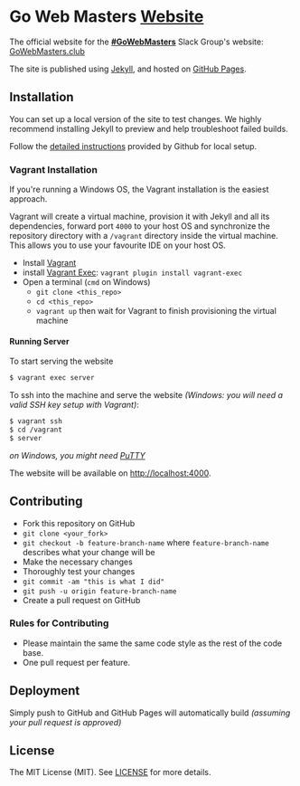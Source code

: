 # Go Web Masters [Website][website]

The official website for the [**#GoWebMasters**][website] Slack Group's website: [GoWebMasters.club][website]

The site is published using [Jekyll](https://jekyllrb.com), and hosted on [GitHub Pages](https://help.github.com/articles/about-github-pages-and-jekyll/).

## Installation

You can set up a local version of the site to test changes. We highly recommend installing Jekyll to preview and help troubleshoot failed builds.

Follow the [detailed instructions](https://help.github.com/articles/setting-up-your-github-pages-site-locally-with-jekyll/) provided by Github for local setup.

### Vagrant Installation

If you're running a Windows OS, the Vagrant installation is the easiest approach.

Vagrant will create a virtual machine, provision it with Jekyll and all its dependencies, 
forward port `4000` to your host OS and synchronize the repository directory with a `/vagrant` 
directory inside the virtual machine. This allows you to use your favourite IDE on your host OS.

- Install [Vagrant](https://www.vagrantup.com/)
- install [Vagrant Exec](https://github.com/p0deje/vagrant-exec): `vagrant plugin install vagrant-exec`
- Open a terminal (`cmd` on Windows)
  - `git clone <this_repo>`
  - `cd <this_repo>`
  - `vagrant up` then wait for Vagrant to finish provisioning the virtual machine

#### Running Server

To start serving the website

```bash
$ vagrant exec server
```

To ssh into the machine and serve the website *(Windows: you will need a valid SSH key setup with Vagrant)*:

```bash
$ vagrant ssh
$ cd /vagrant
$ server
```
 
*on Windows, you might need [PuTTY](http://www.chiark.greenend.org.uk/~sgtatham/putty/download.html)*

The website will be available on [http://localhost:4000](http://localhost:4000).

## Contributing

- Fork this repository on GitHub
- `git clone <your_fork>`
- `git checkout -b feature-branch-name` where `feature-branch-name` describes what your change will be
- Make the necessary changes
- Thoroughly test your changes
- `git commit -am "this is what I did"`
- `git push -u origin feature-branch-name`
- Create a pull request on GitHub

### Rules for Contributing

- Please maintain the same the same code style as the rest of the code base.
- One pull request per feature.

## Deployment

Simply push to GitHub and GitHub Pages will automatically build *(assuming your pull request is approved)*

## License

The MIT License (MIT). See [LICENSE](./LICENSE) for more details.

[website]: https://gowebmasters.club
